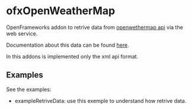 # ofxOpenWeatherMap

OpenFrameworks addon to retrive data from [openwethermap api](https://openweathermap.org/) via the web service.

Documentation about this data can be found [here](https://openweathermap.org/api).

In this addons is implemented only the xml api format.

## Examples

See the examples:

- exampleRetriveData: use this exemple to understand how retrive data.
